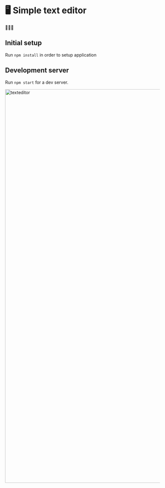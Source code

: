 # 🖥 Simple text editor

🚀🚀🚀
## Initial setup
Run `npm install` in order to setup application

## Development server
Run `npm start` for a dev server.

<img width="1279" alt="texteditor" src="https://content.screencast.com/users/pablo_picaso/folders/Jing/media/f3d04c2a-c64d-4efb-b2cb-44b7fa0fc06b/00000110.png">
